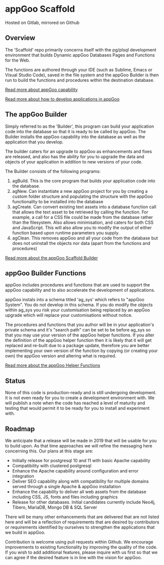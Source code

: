 # appGoo Scaffold
Hosted on Gitlab, mirrored on Github

## Overview
The 'Scaffold' repo primarily concerns itself with the pg/plsql development environment that builds Dynamic appGoo Databases Pages and Functions for the Web.

The functions are authored through your IDE (such as Sublime, Emacs or Visual Studio Code), saved in the file system and the appGoo Builder is then run to build the functions and procedures within the destination database.

[Read more about appGoo capability](TBD)

[Read more about how to develop applications in appGoo](appGoo/docs/devAppsWithAG.md)

## The appGoo Builder
Simply referred to as the 'Builder', this program can build your application code into the database so that it is ready to be called by appGoo. The Builder installs the appGoo capability into the database as well as the application that you develop.

The builder caters for an upgrade to appGoo as enhancements and fixes are released, and also has the ability for you to upgrade the data and objects of your application in addition to new versions of your code.

The Builder consists of the following programs:
1. agBuild. This is the core program that builds your application code into the database.
2. agNew. Can instantiate a new appGoo project for you by creating a custom folder structure and populating the structure with the appGoo functionality to be installed into the database
3. agCreate. Can convert existing text assets into a database function call that allows the text asset to be retrieved by calling the function. For example, a call for a CSS file could be made from the database rather than the filesystem. Also allows minimisation, and caters for both CSS and JavaScript. This will also allow you to modify the output of either function based upon runtime parameters you supply.
4. agClean. This removes appGoo and all your code from the database but does not uninstall the objects nor data (apart from the functions and procedures)

[Read more about the appGoo Scaffold Builder](appGoo/docs/builder.md)

## appGoo Builder Functions
appGoo includes procedures and functions that are used to support the appGoo capability and to also accelerate the development of applications.

appGoo instals into a schema titled 'ag_sys' which refers to "appGoo System". You do not develop in this schema. If you do modify the objects within ag_sys you risk your customisation being replaced by an appGoo upgrade which will replace your customisations without notice.

The procedures and functions that you author will be in your application's private schema and it's "search path" can be set to be before ag_sys so that you may use your version of the appGoo helper functions. If you alter the definition of the appGoo helper function then it is likely that it will get replaced and re-built due to a package update, therefore you are better implementing your own version of the function by copying (or creating your own) the appGoo version and altering what is required.

[Read more about the appGoo Helper Functions](appGoo/docs/helperFunctions.md)

## Status
None of this code is production-ready and is still undergoing development. It is not even ready for you to create a development environment with. We will publish a note when the code has reached a level of maturity and testing that would permit it to be ready for you to install and experiment with.

## Roadmap
We anticipate that a release will be made in 2019 that will be usable for you to build upon. As that time approaches we will refine the messaging here concerning this. Our plans at this stage are:

* Initially release for postgresql 10 and 11 with basic Apache capability
* Compatibility with clustered postgresql
* Enhance the Apache capability around configuration and error integration
* Deliver SEO capability along with compatibility for multiple domains served through a single Apache & appGoo installation
* Enhance the capability to deliver all web assets from the database including CSS, JS, fonts and files including graphics
* Release for other databases. Initial candidates currently include Neo4j, Tibero, MariaDB, Mongo DB & SQL Server

There will be many other enhancements that are delivered that are not listed here and will be a reflection of requirements that are desired by contributors or requirements identified by ourselves to strengthen the applications that we build in appGoo.

Contribution is welcome using pull requests within Github. We encourage improvements to existing functionality by improving the quality of the code. If you wish to add additional features, please inquire with us first so that we can agree if the desired feature is in line with the vision for appGoo.  